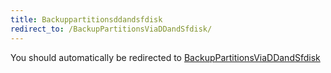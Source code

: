 ```yaml
---
title: Backuppartitionsddandsfdisk
redirect_to: /BackupPartitionsViaDDandSfdisk/
---
```


You should automatically be redirected to [BackupPartitionsViaDDandSfdisk](/BackupPartitionsViaDDandSfdisk/)
